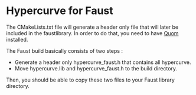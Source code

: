 
# Hypercurve for Faust  
  
The CMakeLists.txt file will generate a header only file that will later be included in the faustlibrary. In order to do that, you need to have [Quom](https://github.com/Viatorus/quom) installed.  
  
The Faust build basically consists of two steps :  
  
* Generate a header only hypercurve_faust.h that contains all hypercurve.  
* Move hypercurve.lib and hypercurve_faust.h to the build directory.  
  
Then, you should be able to copy these two files to your Faust library directory.

